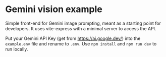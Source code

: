 # Gemini vision example

Simple front-end for Gemini image prompting, meant as a starting point for developers. It uses vite-express with a minimal server to access the API.

Put your Gemini API Key (get from https://ai.google.dev/) into the `example.env` file and rename to `.env`. Use `npm install` and `npm run dev` to run locally.
